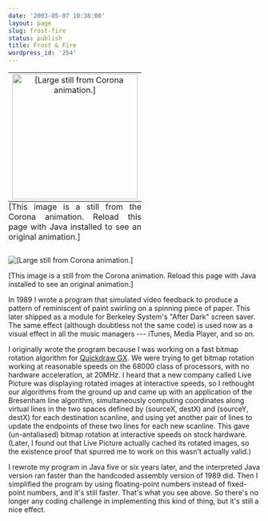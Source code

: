 ```yaml
---
date: '2003-05-07 10:38:00'
layout: page
slug: frost-fire
status: publish
title: Frost & Fire
wordpress_id: '254'
---
```


<applet archive="applets/FrostAndFire.jar" code="edu.brandeis.cs.steele.applets.Corona.class" width="250" height="250">
  <table width="150" border="0" cellpadding="0" cellspacing="0">
    <tr><td valign="TOP" align="CENTER">
      <img src="images/corona-large.jpg" width="250" height="250" alt="[Large still from Corona animation.]"/>
      <caption align="BOTTOM" style="text-align: justify">[This image is a still from the Corona animation.  Reload this page with Java installed to see an original animation.]</caption>
    </td></tr>
  </table>
</applet>

![[Large still from Corona animation.]](images/corona-large.jpg)

[This image is a still from the Corona animation.  Reload this page with Java installed to see an original animation.]

In 1989 I wrote a program that simulated video feedback to produce a pattern of reminiscent of paint swirling on a spinning piece of paper.  This later shipped as a module for Berkeley System's "After Dark" screen saver.  The same effect (although doubtless not the same code) is used now as a visual effect in all the music managers --- iTunes, Media Player, and so on.

I originally wrote the program because I was working on a fast bitmap rotation algorithm for [Quickdraw GX](quickdraw_gx.html).  We were trying to get bitmap rotation working at reasonable speeds on the 68000 class of processors, with no hardware acceleration, at 20MHz.  I heard that a new company called Live Picture was displaying rotated images at interactive speeds, so I rethought our algorithms from the ground up and came up with an application of the Bresenham line algorithm, simultaneously computing coordinates along virtual lines in the two spaces defined by (sourceX, destX) and (sourceY, destX) for each destination scanline, and using yet another pair of lines to update the endpoints of these two lines for each new scanline.  This gave (un-antaliased) bitmap rotation at interactive speeds on stock hardware.  (Later, I found out that Live Picture actually cached its rotated images, so the existence proof that spurred me to work on this wasn't actually valid.)

I rewrote my program in Java five or six years later, and the interpreted Java version ran faster than the handcoded assembly version of 1989 did.  Then I simplified the program by using floating-point numbers instead of fixed-point numbers, and it's still faster.  That's what you see above.  So there's no longer any coding challenge in implementing this kind of thing, but it's still a nice effect.
